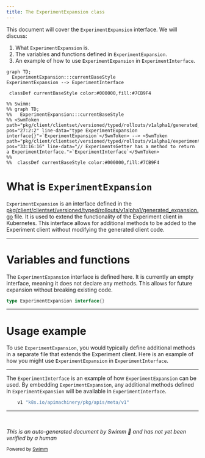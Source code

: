 ```yaml
---
title: The ExperimentExpansion class
---
```

This document will cover the <SwmToken path="pkg/client/clientset/versioned/typed/rollouts/v1alpha1/generated_expansion.go" pos="27:2:2" line-data="type ExperimentExpansion interface{}">`ExperimentExpansion`</SwmToken> interface. We will discuss:

1. What <SwmToken path="pkg/client/clientset/versioned/typed/rollouts/v1alpha1/generated_expansion.go" pos="27:2:2" line-data="type ExperimentExpansion interface{}">`ExperimentExpansion`</SwmToken> is.
2. The variables and functions defined in <SwmToken path="pkg/client/clientset/versioned/typed/rollouts/v1alpha1/generated_expansion.go" pos="27:2:2" line-data="type ExperimentExpansion interface{}">`ExperimentExpansion`</SwmToken>.
3. An example of how to use <SwmToken path="pkg/client/clientset/versioned/typed/rollouts/v1alpha1/generated_expansion.go" pos="27:2:2" line-data="type ExperimentExpansion interface{}">`ExperimentExpansion`</SwmToken> in <SwmToken path="pkg/client/clientset/versioned/typed/rollouts/v1alpha1/experiment.go" pos="33:16:16" line-data="// ExperimentsGetter has a method to return a ExperimentInterface.">`ExperimentInterface`</SwmToken>.

```mermaid
graph TD;
  ExperimentExpansion:::currentBaseStyle
ExperimentExpansion --> ExperimentInterface

 classDef currentBaseStyle color:#000000,fill:#7CB9F4

%% Swimm:
%% graph TD;
%%   ExperimentExpansion:::currentBaseStyle
%% <SwmToken path="pkg/client/clientset/versioned/typed/rollouts/v1alpha1/generated_expansion.go" pos="27:2:2" line-data="type ExperimentExpansion interface{}">`ExperimentExpansion`</SwmToken> --> <SwmToken path="pkg/client/clientset/versioned/typed/rollouts/v1alpha1/experiment.go" pos="33:16:16" line-data="// ExperimentsGetter has a method to return a ExperimentInterface.">`ExperimentInterface`</SwmToken>
%% 
%%  classDef currentBaseStyle color:#000000,fill:#7CB9F4
```

# What is <SwmToken path="pkg/client/clientset/versioned/typed/rollouts/v1alpha1/generated_expansion.go" pos="27:2:2" line-data="type ExperimentExpansion interface{}">`ExperimentExpansion`</SwmToken>

<SwmToken path="pkg/client/clientset/versioned/typed/rollouts/v1alpha1/generated_expansion.go" pos="27:2:2" line-data="type ExperimentExpansion interface{}">`ExperimentExpansion`</SwmToken> is an interface defined in the <SwmPath>[pkg/client/clientset/versioned/typed/rollouts/v1alpha1/generated_expansion.go](pkg/client/clientset/versioned/typed/rollouts/v1alpha1/generated_expansion.go)</SwmPath> file. It is used to extend the functionality of the Experiment client in Kubernetes. This interface allows for additional methods to be added to the Experiment client without modifying the generated client code.

<SwmSnippet path="/pkg/client/clientset/versioned/typed/rollouts/v1alpha1/generated_expansion.go" line="27">

---

# Variables and functions

The <SwmToken path="pkg/client/clientset/versioned/typed/rollouts/v1alpha1/generated_expansion.go" pos="27:2:2" line-data="type ExperimentExpansion interface{}">`ExperimentExpansion`</SwmToken> interface is defined here. It is currently an empty interface, meaning it does not declare any methods. This allows for future expansion without breaking existing code.

```go
type ExperimentExpansion interface{}
```

---

</SwmSnippet>

# Usage example

To use <SwmToken path="pkg/client/clientset/versioned/typed/rollouts/v1alpha1/generated_expansion.go" pos="27:2:2" line-data="type ExperimentExpansion interface{}">`ExperimentExpansion`</SwmToken>, you would typically define additional methods in a separate file that extends the Experiment client. Here is an example of how you might use <SwmToken path="pkg/client/clientset/versioned/typed/rollouts/v1alpha1/generated_expansion.go" pos="27:2:2" line-data="type ExperimentExpansion interface{}">`ExperimentExpansion`</SwmToken> in <SwmToken path="pkg/client/clientset/versioned/typed/rollouts/v1alpha1/experiment.go" pos="33:16:16" line-data="// ExperimentsGetter has a method to return a ExperimentInterface.">`ExperimentInterface`</SwmToken>.

<SwmSnippet path="/pkg/client/clientset/versioned/typed/rollouts/v1alpha1/experiment.go" line="27">

---

The <SwmToken path="pkg/client/clientset/versioned/typed/rollouts/v1alpha1/experiment.go" pos="33:16:16" line-data="// ExperimentsGetter has a method to return a ExperimentInterface.">`ExperimentInterface`</SwmToken> is an example of how <SwmToken path="pkg/client/clientset/versioned/typed/rollouts/v1alpha1/generated_expansion.go" pos="27:2:2" line-data="type ExperimentExpansion interface{}">`ExperimentExpansion`</SwmToken> can be used. By embedding <SwmToken path="pkg/client/clientset/versioned/typed/rollouts/v1alpha1/generated_expansion.go" pos="27:2:2" line-data="type ExperimentExpansion interface{}">`ExperimentExpansion`</SwmToken>, any additional methods defined in <SwmToken path="pkg/client/clientset/versioned/typed/rollouts/v1alpha1/generated_expansion.go" pos="27:2:2" line-data="type ExperimentExpansion interface{}">`ExperimentExpansion`</SwmToken> will be available in <SwmToken path="pkg/client/clientset/versioned/typed/rollouts/v1alpha1/experiment.go" pos="33:16:16" line-data="// ExperimentsGetter has a method to return a ExperimentInterface.">`ExperimentInterface`</SwmToken>.

```go
	v1 "k8s.io/apimachinery/pkg/apis/meta/v1"
```

---

</SwmSnippet>

&nbsp;

*This is an auto-generated document by Swimm 🌊 and has not yet been verified by a human*

<SwmMeta version="3.0.0" repo-id="Z2l0aHViJTNBJTNBaW50dWl0LWFyZ28tcm9sbG91dHMtZGVtbyUzQSUzQVN3aW1tLURlbW8=" repo-name="intuit-argo-rollouts-demo"><sup>Powered by [Swimm](/)</sup></SwmMeta>
